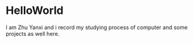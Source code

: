 # HelloWorld

I am Zhu Yanxi and i record my studying process of computer and some projects as well here.
